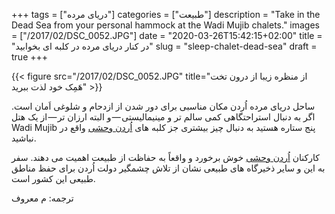 +++
tags = ["دریای مرده"]
categories = ["طبیعت"]
description = "Take in the Dead Sea from your personal hammock at the Wadi Mujib chalets."
images = ["/2017/02/DSC_0052.JPG"]
date = "2020-03-26T15:42:15+02:00"
title = "در کنار دریای مرده در کلبه ای بخوابید"
slug = "sleep-chalet-dead-sea"
draft = true
+++

{{< figure src="/2017/02/DSC_0052.JPG" title="از منظره زیبا از درون تخت هَمِک خود لذت ببرید" >}}

ساحل دریای مرده اُردن مکان مناسبی برای دور شدن از ازدحام و شلوغی اَمان است. اگر به دنبال استراحتگاهی کمی سالم تر و مینیمالیستی — و البته ارزان تر — از یک هتل پنج ستاره هستید به دنبال چیز بیشتری جز کلبه های [اُردن وحشی][1] واقع در <bdi dir="ltr">Wadi Mujib</bdi> نباشید.

<!--more-->

کارکنان [اُردن وحشی][2] خوش برخورد و واقعاً به حفاظت از طبیعت اهمیت می دهند. سفر به این و سایر ذخیرگاه های طبیعی نشان از تلاش چشمگیر دولت اُردن برای حفظ مناطق طبیعی این کشور است.

ترجمه: م معروف

[1]: https://wildjordan.com
[2]: https://www.rscn.org.jo
